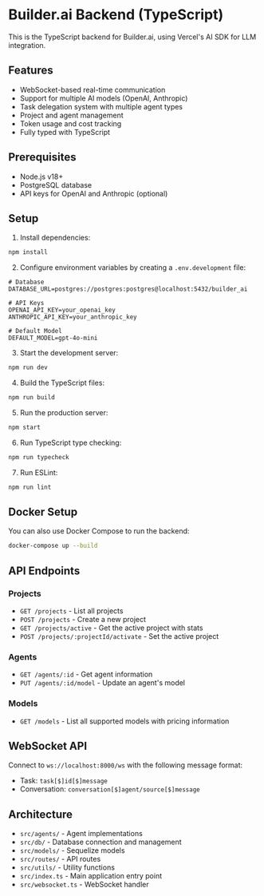 # Builder.ai Backend (TypeScript)

This is the TypeScript backend for Builder.ai, using Vercel's AI SDK for LLM integration.

## Features

- WebSocket-based real-time communication
- Support for multiple AI models (OpenAI, Anthropic)
- Task delegation system with multiple agent types
- Project and agent management
- Token usage and cost tracking
- Fully typed with TypeScript

## Prerequisites

- Node.js v18+ 
- PostgreSQL database
- API keys for OpenAI and Anthropic (optional)

## Setup

1. Install dependencies:

```bash
npm install
```

2. Configure environment variables by creating a `.env.development` file:

```
# Database
DATABASE_URL=postgres://postgres:postgres@localhost:5432/builder_ai

# API Keys
OPENAI_API_KEY=your_openai_key
ANTHROPIC_API_KEY=your_anthropic_key

# Default Model
DEFAULT_MODEL=gpt-4o-mini
```

3. Start the development server:

```bash
npm run dev
```

4. Build the TypeScript files:

```bash
npm run build
```

5. Run the production server:

```bash
npm start
```

6. Run TypeScript type checking:

```bash
npm run typecheck
```

7. Run ESLint:

```bash
npm run lint
```

## Docker Setup

You can also use Docker Compose to run the backend:

```bash
docker-compose up --build
```

## API Endpoints

### Projects

- `GET /projects` - List all projects
- `POST /projects` - Create a new project
- `GET /projects/active` - Get the active project with stats
- `POST /projects/:projectId/activate` - Set the active project

### Agents

- `GET /agents/:id` - Get agent information
- `PUT /agents/:id/model` - Update an agent's model

### Models

- `GET /models` - List all supported models with pricing information

## WebSocket API

Connect to `ws://localhost:8000/ws` with the following message format:

- Task: `task[$]id[$]message`
- Conversation: `conversation[$]agent/source[$]message`

## Architecture

- `src/agents/` - Agent implementations
- `src/db/` - Database connection and management
- `src/models/` - Sequelize models
- `src/routes/` - API routes
- `src/utils/` - Utility functions
- `src/index.ts` - Main application entry point
- `src/websocket.ts` - WebSocket handler
